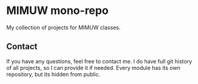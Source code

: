 # MIMUW mono-repo
My collection of projects for MIMUW classes.

## Contact
If you have any questions, feel free to contact me.
I do have full git history of all projects, so I can provide it if needed.
Every module has its own repository, but its hidden from public.
